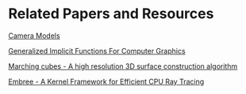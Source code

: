 # Related Papers and Resources

[Camera Models](https://drive.google.com/open?id=1jX9wFuO6Fr3szC_WbskmD7adVYwljiIL)

[Generalized Implicit Functions For Computer Graphics](https://drive.google.com/open?id=1-B1cOeSXcdkHr_qB5Eb9MnmB4oYQLefA)

[Marching cubes - A high resolution 3D surface construction algorithm](https://drive.google.com/open?id=1reKhXs8U1LCGi4IaFnKb0rvSKikZ1-wS)

[Embree - A Kernel Framework for Efficient CPU Ray Tracing](https://drive.google.com/open?id=1ym4lwoXPZKMJS9QvdvA1-Wkj1QvM9R1E)
